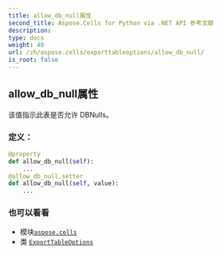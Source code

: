 ```yaml
---
title: allow_db_null属性
second_title: Aspose.Cells for Python via .NET API 参考文献
description:
type: docs
weight: 40
url: /zh/aspose.cells/exporttableoptions/allow_db_null/
is_root: false
---
```

## allow_db_null属性

该值指示此表是否允许 DBNulls。
### 定义：
```python
@property
def allow_db_null(self):
    ...
@allow_db_null.setter
def allow_db_null(self, value):
    ...
```

### 也可以看看
* 模块[`aspose.cells`](../../)
* 类 [`ExportTableOptions`](/cells/python-net/zh/aspose.cells/exporttableoptions)
